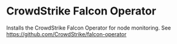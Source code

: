 CrowdStrike Falcon Operator
===============================================================================
Installs the CrowdStrike Falcon Operator for node monitoring. See https://github.com/CrowdStrike/falcon-operator
